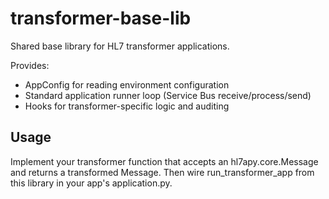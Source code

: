 transformer-base-lib
====================

Shared base library for HL7 transformer applications.

Provides:
- AppConfig for reading environment configuration
- Standard application runner loop (Service Bus receive/process/send)
- Hooks for transformer-specific logic and auditing

Usage
-----
Implement your transformer function that accepts an hl7apy.core.Message and returns a transformed Message. Then wire run_transformer_app from this library in your app's application.py.

